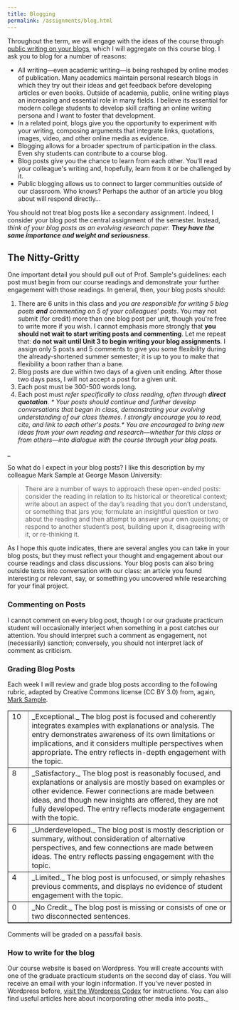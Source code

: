 ```yaml
---
title: Blogging
permalink: /assignments/blog.html
---
```


Throughout the term, we will engage with the ideas of the course through [public writing on your blogs](http://ryan.cordells.us/su14tlnm/assignments/building-your-own-website/ "I. Building Your Own Website"), which I will aggregate on this course blog. I ask you to blog for a number of reasons:

*   All writing—even academic writing—is being reshaped by online modes of publication. Many academics maintain personal research blogs in which they try out their ideas and get feedback before developing articles or even books. Outside of academia, public, online writing plays an increasing and essential role in many fields. I believe its essential for modern college students to develop skill crafting an online writing persona and I want to foster that development.
*   In a related point, blogs give you the opportunity to experiment with your writing, composing arguments that integrate links, quotations, images, video, and other online media as evidence.
*   Blogging allows for a broader spectrum of participation in the class. Even shy students can contribute to a course blog.
*   Blog posts give you the chance to learn from each other. You'll read your colleague's writing and, hopefully, learn from it or be challenged by it.
*   Public blogging allows us to connect to larger communities outside of our classroom. Who knows? Perhaps the author of an article you blog about will respond directly…

You should not treat blog posts like a secondary assignment. Indeed, I consider your blog post the central assignment of the semester. Instead, _think of your blog posts as an evolving research paper. **They have the same importance and weight and seriousness**_.

## The Nitty-Gritty

One important detail you should pull out of Prof. Sample's guidelines: each post must begin from our course readings and demonstrate your further engagement with those readings. In general, then, your blog posts should:

1.  There are 6 units in this class and _you are responsible for writing 5 blog posts **and** commenting on 5 of your colleagues' posts_. You may not submit (for credit) more than one blog post per unit, though you're free to write more if you wish. I cannot emphasis more strongly that **you should not wait to start writing posts and commenting**. Let me repeat that: **do not wait until Unit 3 to begin writing your blog assignments**. I assign only 5 posts and 5 comments to give you some flexibility during the already-shortened summer semester; it is up to you to make that flexibility a boon rather than a bane.
2.  Blog posts are due within two days of a given unit ending. After those two days pass, I will not accept a post for a given unit.
3.  Each post must be 300-500 words long.
4.  Each post must _refer specifically to class reading, often through **direct quotation**._
_*   Your posts should continue and further develop conversations that began in class, demonstrating your evolving understanding of our class themes. I strongly encourage you to read, cite, and link to each other's posts.*   You are encouraged to bring new ideas from your own reading and research—whether for this class or from others—into dialogue with the course through your blog posts._

_

So what do I expect in your blog posts? I like this description by my colleague Mark Sample at George Mason University:

> There are a number of ways to approach these open-ended posts: consider the reading in relation to its historical or theoretical context; write about an aspect of the day’s reading that you don’t understand, or something that jars you; formulate an insightful question or two about the reading and then attempt to answer your own questions; or respond to another student’s post, building upon it, disagreeing with it, or re-thinking it.

As I hope this quote indicates, there are several angles you can take in your blog posts, but they must reflect your thought and engagement about our course readings and class discussions. Your blog posts can also bring outside texts into conversation with our class: an article you found interesting or relevant, say, or something you uncovered while researching for your final project.

### Commenting on Posts

I cannot comment on every blog post, though I or our graduate practicum student will occasionally interject when something in a post catches our attention. You should interpret such a comment as engagement, not (necessarily) sanction; conversely, you should not interpret lack of comment as criticism.

### Grading Blog Posts

Each week I will review and grade blog posts according to the following rubric, adapted by Creative Commons license (CC BY 3.0) from, again, [Mark Sample](http://www.samplereality.com/2009/08/14/pedagogy-and-the-class-blog/).

<table width="75%" border="1" cellspacing="0" cellpadding="0">

<tbody>

<tr>

<td valign="top" width="28">10</td>

<td valign="top" width="451">_Exceptional._ The blog post is focused and coherently integrates examples with explanations or analysis. The entry demonstrates awareness of its own limitations or implications, and it considers multiple perspectives when appropriate. The entry reflects in-depth engagement with the topic.</td>

</tr>

<tr>

<td valign="top" width="28">8</td>

<td valign="top" width="451">_Satisfactory._ The blog post is reasonably focused, and explanations or analysis are mostly based on examples or other evidence. Fewer connections are made between ideas, and though new insights are offered, they are not fully developed. The entry reflects moderate engagement with the topic.</td>

</tr>

<tr>

<td valign="top" width="28">6</td>

<td valign="top" width="451">_Underdeveloped._ The blog post is mostly description or summary, without consideration of alternative perspectives, and few connections are made between ideas. The entry reflects passing engagement with the topic.</td>

</tr>

<tr>

<td valign="top" width="28">4</td>

<td valign="top" width="451">_Limited._ The blog post is unfocused, or simply rehashes previous comments, and displays no evidence of student engagement with the topic.</td>

</tr>

<tr>

<td valign="top" width="28">0</td>

<td valign="top" width="451">_No Credit._ The blog post is missing or consists of one or two disconnected sentences.</td>

</tr>

</tbody>

</table>

Comments will be graded on a pass/fail basis.

### How to write for the blog

Our course website is based on Wordpress. You will create accounts with one of the graduate practicum students on the second day of class. You will receive an email with your login information. If you've never posted in Wordpress before, [visit the Wordpress Codex](http://codex.wordpress.org/Writing_Posts) for instructions. You can also find useful articles here about incorporating other media into posts._